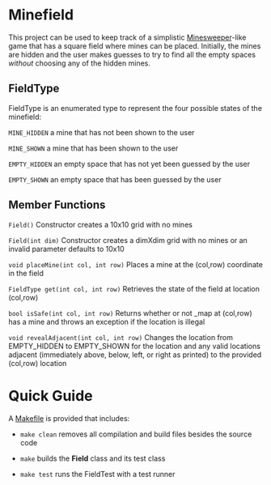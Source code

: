 # Minefield

This project can be used to keep track of a simplistic [Minesweeper](https://en.wikipedia.org/wiki/Minesweeper_%28video_game%29)-like game that has a square field where mines can be placed. Initially, the mines are hidden and the user makes guesses to try to find all the empty spaces *without* choosing any of the hidden mines.

## FieldType

FieldType is an enumerated type to represent the four possible states of the minefield:

`MINE_HIDDEN` a mine that has not been shown to the user

`MINE_SHOWN` a mine that has been shown to the user

`EMPTY_HIDDEN` an empty space that has not yet been guessed by the user

`EMPTY_SHOWN` an empty space that has been guessed by the user

## Member Functions

`Field()` Constructor creates a 10x10 grid with no mines

`Field(int dim)` Constructor creates a dimXdim grid with no mines or an invalid parameter defaults to 10x10

`void placeMine(int col, int row)` Places a mine at the (col,row) coordinate in the field

`FieldType get(int col, int row)` Retrieves the state of the field at location (col,row)

`bool isSafe(int col, int row)` Returns whether or not _map at (col,row) has a mine and throws an exception if the location is illegal

`void revealAdjacent(int col, int row)` Changes the location from EMPTY_HIDDEN to EMPTY_SHOWN for the location and any valid locations adjacent (immediately above, below, left, or right as printed) to the provided (col,row) location

# Quick Guide

A [Makefile](Makefile) is provided that includes:

* `make clean` removes all compilation and build files besides the source code

* `make` builds the **Field** class and its test class

* `make test` runs the FieldTest with a test runner